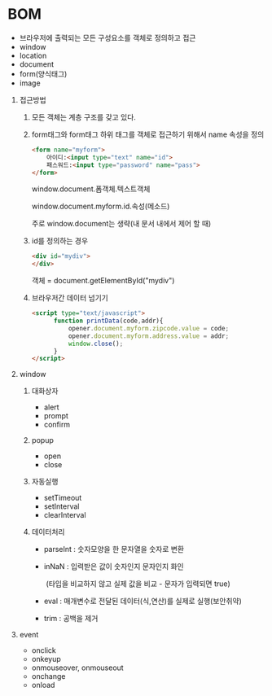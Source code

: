 # BOM

- 브라우저에 출력되는 모든 구성요소를 객체로 정의하고 접근
- window
- location
- document
- form(양식태그)
- image



1. 접근방법

   1. 모든 객체는 계층 구조를 갖고 있다.

   2. form태그와 form태그 하위 태그를 객체로 접근하기 위해서 name 속성을 정의

      ```html
      <form name="myform">
          아이디:<input type="text" name="id">
          패스워드:<input type="password" name="pass">
      </form>
      ```

      window.document.폼객체.텍스트객체

      window.document.myform.id.속성(메소드)

      주로 window.document는 생략(내 문서 내에서 제어 할 때)

   3. id를 정의하는 경우

      ```html
      <div id="mydiv">
      </div>
      ```

      객체 = document.getElementById("mydiv")

   4. 브라우저간 데이터 넘기기

      ```html
      <script type="text/javascript">
      		function printData(code,addr){
      			opener.document.myform.zipcode.value = code;
      			opener.document.myform.address.value = addr;
      			window.close();
      		}
      </script>
      ```

2. window

   1. 대화상자

      - alert
      - prompt
      - confirm

   2. popup

      - open
      - close

   3. 자동실행

      - setTimeout
      - setInterval
      - clearInterval

   4. 데이터처리

      - parseInt : 숫자모양을 한 문자열을 숫자로 변환

      - inNaN : 입력받은 값이 숫자인지 문자인지 화인

        ​				(타입을 비교하지 않고 실제 값을 비교 - 문자가 입력되면 true)

      - eval : 매개변수로 전달된 데이터(식,연산)를 실제로 실행(보안취약)

      - trim : 공백을 제거
   
3. event

   - onclick
   - onkeyup
   - onmouseover, onmouseout
   - onchange
   - onload

